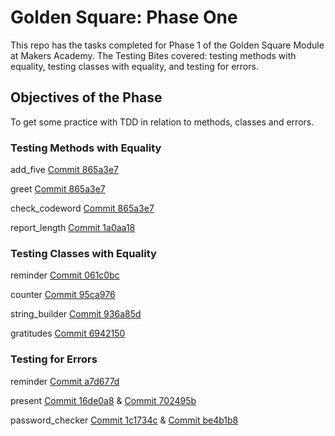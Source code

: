 # Golden Square: Phase One

This repo has the tasks completed for Phase 1 of the Golden Square Module at Makers Academy. The Testing Bites covered: testing methods with equality, testing classes with equality, and testing for errors.

## Objectives of the Phase

To get some practice with TDD in relation to methods, classes and errors.

### Testing Methods with Equality

add_five [Commit 865a3e7](https://github.com/aliceswood/your-project-directory/commit/865a3e7dc9be74b7fef431d55d931e9d68617916)

greet [Commit 865a3e7](https://github.com/aliceswood/your-project-directory/commit/865a3e7dc9be74b7fef431d55d931e9d68617916)

check_codeword [Commit 865a3e7](https://github.com/aliceswood/your-project-directory/commit/865a3e7dc9be74b7fef431d55d931e9d68617916)

report_length [Commit 1a0aa18](https://github.com/aliceswood/your-project-directory/commit/1a0aa18bf51c4fb130860354e0c2cde734396744)


### Testing Classes with Equality

reminder [Commit 061c0bc](https://github.com/aliceswood/your-project-directory/commit/061c0bce74e43e91bd67bf15e1a0b82a0c7718c5)

counter [Commit 95ca976](https://github.com/aliceswood/your-project-directory/commit/95ca9763851de3883142b420a305c17e094853fa)

string_builder [Commit 936a85d](https://github.com/aliceswood/your-project-directory/commit/936a85d090319090350f64a837ceadca3f1a80d2)

gratitudes [Commit 6942150](https://github.com/aliceswood/your-project-directory/commit/694215013e2535d56526eff46e4a19dc551855db)


### Testing for Errors

reminder [Commit a7d677d](https://github.com/aliceswood/your-project-directory/commit/a7d677d549bbf517ca622dd3135297a25c909561)

present [Commit 16de0a8](https://github.com/aliceswood/your-project-directory/commit/16de0a816cc33bad113731c1d15f82d0148cdee3) & [Commit 702495b](https://github.com/aliceswood/your-project-directory/commit/702495b418815962b75c5991013f855a24083961)

password_checker [Commit 1c1734c](https://github.com/aliceswood/your-project-directory/commit/1c1734cdf8b774c980c825b403f1f52693e752b8) & [Commit be4b1b8](https://github.com/aliceswood/your-project-directory/commit/be4b1b8999468b0773884f24591eda9466f42523)
